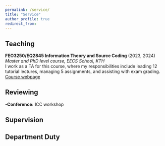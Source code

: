 ```yaml
---
permalink: /service/
title: "Service"
author_profile: true
redirect_from:
---
```


## Teaching
**FEO3250/EQ2845 Information Theory and Source Coding** (2023, 2024) <br />
*Master and PhD level course, EECS School, KTH* <br />
I work as a TA for this course, where my responsibilities include leading 12 tutorial lectures, managing 5 assignments, and assisting with exam grading. [Course webpage](https://www.kth.se/student/kurser/kurs/EQ2845?l=en)

## Reviewing
**-Conference:** ICC workshop

## Supervision


 
##  Department Duty



